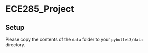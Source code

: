 # ECE285_Project

## Setup

Please copy the contents of the `data` folder to your `pybullet3/data` directory.
